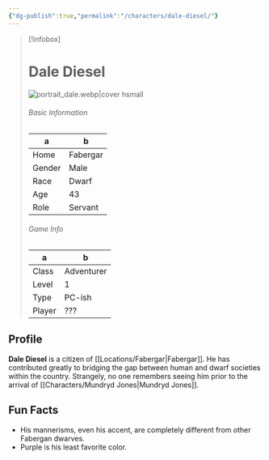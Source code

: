 ```yaml
---
{"dg-publish":true,"permalink":"/characters/dale-diesel/"}
---
```



> [!infobox]
> # Dale Diesel
> ![portrait_dale.webp|cover hsmall](/img/user/z_Assets/portrait_dale.webp)
> ###### Basic Information
> a |  b |
> ---|---|
> Home | Fabergar |
> Gender | Male |
> Race | Dwarf |
> Age | 43 |
> Role | Servant |
> ###### Game Info
> a |   b|
> ---|---|
> Class | Adventurer |
> Level | 1 |
> Type | PC-ish |
> Player | ??? |

## Profile
**Dale Diesel** is a citizen of [[Locations/Fabergar\|Fabergar]]. He has contributed greatly to bridging the gap between human and dwarf societies within the country. Strangely, no one remembers seeing him prior to the arrival of [[Characters/Mundryd Jones\|Mundryd Jones]].

## Fun Facts
- His mannerisms, even his accent, are completely different from other Fabergan dwarves.
- Purple is his least favorite color.

